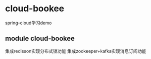 # cloud-bookee
spring-cloud学习demo  
## module cloud-bookee
集成redisson实现分布式锁功能
集成zookeeper+kafka实现消息订阅功能
